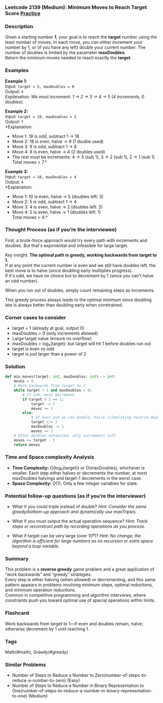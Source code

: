 ### Leetcode 2139 (Medium): Minimum Moves to Reach Target Score [Practice](https://leetcode.com/problems/minimum-moves-to-reach-target-score)

### Description  
Given a starting number **1**, your goal is to reach the **target** number using the least number of moves. In each move, you can either increment your number by 1, or (if you have any left) double your current number. The number of doubles is limited by the parameter **maxDoubles**.  
Return the minimum moves needed to reach exactly the **target**.

### Examples  

**Example 1:**  
Input: `target = 5, maxDoubles = 0`  
Output: `4`  
*Explanation: We must increment: 1 → 2 → 3 → 4 → 5 (4 increments, 0 doubles).*

**Example 2:**  
Input: `target = 19, maxDoubles = 2`  
Output: `7`  
*Explanation:  
- Move 1: 19 is odd, subtract 1 → 18  
- Move 2: 18 is even, halve → 9 (1 double used)  
- Move 3: 9 is odd, subtract 1 → 8  
- Move 4: 8 is even, halve → 4 (2 doubles used)  
- The rest must be increments: 4 → 3 (sub 1), 3 → 2 (sub 1), 2 → 1 (sub 1)  
Total moves = 7.*

**Example 3:**  
Input: `target = 10, maxDoubles = 4`  
Output: `4`  
*Explanation:  
- Move 1: 10 is even, halve → 5 (doubles left: 3)  
- Move 2: 5 is odd, subtract 1 → 4  
- Move 3: 4 is even, halve → 2 (doubles left: 2)  
- Move 4: 2 is even, halve → 1 (doubles left: 1)  
Total moves = 4.*

### Thought Process (as if you’re the interviewee)  
First, a brute-force approach would try every path with increments and doubles. But that's exponential and infeasible for large target.

Key insight: **The optimal path is greedy, working backwards from target to 1.**  
If at any point the current number is even and we still have doubles left, the best move is to halve (since doubling early multiplies progress).  
If it's odd, we have no choice but to decrement by 1 (since you can't halve an odd number).

When you run out of doubles, simply count remaining steps as increments.

This greedy process always leads to the optimal minimum since doubling late is always better than doubling early when constrained.

### Corner cases to consider  
- target = 1 (already at goal, output 0)
- maxDoubles = 0 (only increments allowed)
- Large target value (ensure no overflow)
- maxDoubles > log₂(target): but target will hit 1 before doubles run out
- target is even vs odd
- target is just larger than a power of 2

### Solution

```python
def min_moves(target: int, maxDoubles: int) -> int:
    moves = 0
    # Work backwards from target to 1
    while target > 1 and maxDoubles > 0:
        # If odd, must decrement
        if target % 2 == 1:
            target -= 1
            moves += 1
        else:
            # If even and we can double, halve (simulating reverse double)
            target //= 2
            maxDoubles -= 1
            moves += 1
    # After doubles exhausted, only increments left
    moves += target - 1
    return moves
```

### Time and Space complexity Analysis  

- **Time Complexity:** O(log₂(target)) or O(maxDoubles), whichever is smaller. Each step either halves or decrements the number, at most maxDoubles halvings and target-1 decrements in the worst case.
- **Space Complexity:** O(1). Only a few integer variables for state.

### Potential follow-up questions (as if you’re the interviewer)  

- What if you could triple instead of double?
  *Hint: Consider the same greedy/bottom-up approach and dynamically use maxTriples.*

- What if you must output the actual operation sequence?
  *Hint: Track steps or reconstruct path by recording operations as you process.*

- What if target can be very large (over 10⁹)?
  *Hint: No change; the algorithm is efficient for large numbers as no recursion or extra space beyond a loop variable.*

### Summary
This problem is a **reverse greedy** game problem and a great application of “work backwards” and “greedy” strategies.  
Every step is either halving (when allowed) or decrementing, and this same pattern appears in problems involving minimum steps, optimal reductions, and minimum operation reductions.  
Common in competitive programming and algorithm interviews, where constraints push you toward optimal use of special operations within limits.


### Flashcard
Work backwards from target to 1—if even and doubles remain, halve; otherwise decrement by 1 until reaching 1.

### Tags
Math(#math), Greedy(#greedy)

### Similar Problems
- Number of Steps to Reduce a Number to Zero(number-of-steps-to-reduce-a-number-to-zero) (Easy)
- Number of Steps to Reduce a Number in Binary Representation to One(number-of-steps-to-reduce-a-number-in-binary-representation-to-one) (Medium)